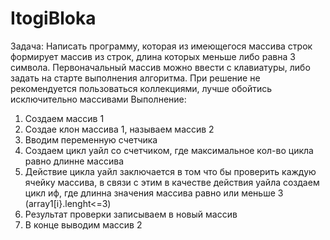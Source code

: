 # ItogiBloka
Задача: Написать программу, которая из имеющегося массива строк формирует массив из строк, длина которых меньше либо равна 3 символа. Первоначальный массив можно ввести с клавиатуры, либо задать на старте выполнения алгоритма. При решение не рекомендуется пользоваться коллекциями, лучше обойтись исключительно массивами
Выполнение:
1) Создаем массив 1
2) Создае клон массива 1, называем массив 2
3) Вводим переменную счетчика
4) Создаем цикл уайл со счетчиком, где максимальное кол-во цикла равно длинне массива
5) Действие цикла уайл заключается в том что бы проверить каждую ячейку массива, в связи с этим в качестве действия уайла создаем цикл иф, где длинна значения массива равно или меньше 3 (array1[i}.lenght<=3)
6) Результат проверки записываем в новый массив
7) В конце выводим массив 2
